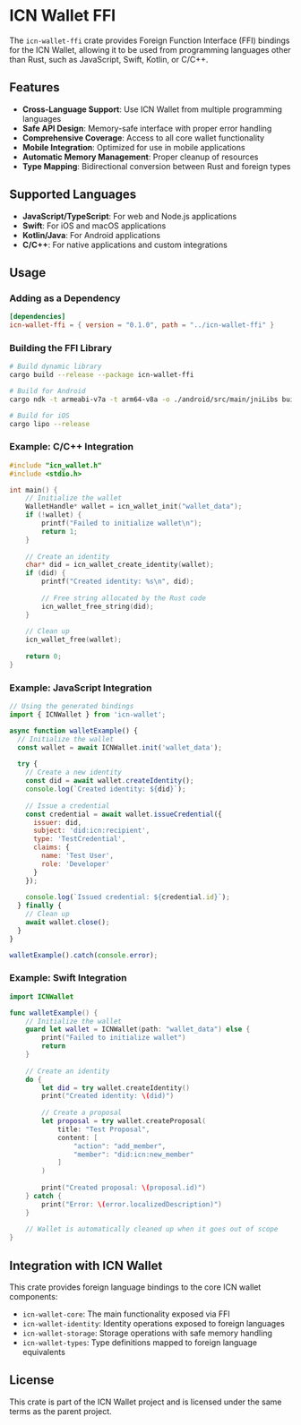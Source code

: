 # ICN Wallet FFI

The `icn-wallet-ffi` crate provides Foreign Function Interface (FFI) bindings for the ICN Wallet, allowing it to be used from programming languages other than Rust, such as JavaScript, Swift, Kotlin, or C/C++.

## Features

- **Cross-Language Support**: Use ICN Wallet from multiple programming languages
- **Safe API Design**: Memory-safe interface with proper error handling
- **Comprehensive Coverage**: Access to all core wallet functionality
- **Mobile Integration**: Optimized for use in mobile applications
- **Automatic Memory Management**: Proper cleanup of resources
- **Type Mapping**: Bidirectional conversion between Rust and foreign types

## Supported Languages

- **JavaScript/TypeScript**: For web and Node.js applications
- **Swift**: For iOS and macOS applications
- **Kotlin/Java**: For Android applications
- **C/C++**: For native applications and custom integrations

## Usage

### Adding as a Dependency

```toml
[dependencies]
icn-wallet-ffi = { version = "0.1.0", path = "../icn-wallet-ffi" }
```

### Building the FFI Library

```bash
# Build dynamic library
cargo build --release --package icn-wallet-ffi

# Build for Android
cargo ndk -t armeabi-v7a -t arm64-v8a -o ./android/src/main/jniLibs build --release

# Build for iOS
cargo lipo --release
```

### Example: C/C++ Integration

```c
#include "icn_wallet.h"
#include <stdio.h>

int main() {
    // Initialize the wallet
    WalletHandle* wallet = icn_wallet_init("wallet_data");
    if (!wallet) {
        printf("Failed to initialize wallet\n");
        return 1;
    }
    
    // Create an identity
    char* did = icn_wallet_create_identity(wallet);
    if (did) {
        printf("Created identity: %s\n", did);
        
        // Free string allocated by the Rust code
        icn_wallet_free_string(did);
    }
    
    // Clean up
    icn_wallet_free(wallet);
    
    return 0;
}
```

### Example: JavaScript Integration

```javascript
// Using the generated bindings
import { ICNWallet } from 'icn-wallet';

async function walletExample() {
  // Initialize the wallet
  const wallet = await ICNWallet.init('wallet_data');
  
  try {
    // Create a new identity
    const did = await wallet.createIdentity();
    console.log(`Created identity: ${did}`);
    
    // Issue a credential
    const credential = await wallet.issueCredential({
      issuer: did,
      subject: 'did:icn:recipient',
      type: 'TestCredential',
      claims: {
        name: 'Test User',
        role: 'Developer'
      }
    });
    
    console.log(`Issued credential: ${credential.id}`);
  } finally {
    // Clean up
    await wallet.close();
  }
}

walletExample().catch(console.error);
```

### Example: Swift Integration

```swift
import ICNWallet

func walletExample() {
    // Initialize the wallet
    guard let wallet = ICNWallet(path: "wallet_data") else {
        print("Failed to initialize wallet")
        return
    }
    
    // Create an identity
    do {
        let did = try wallet.createIdentity()
        print("Created identity: \(did)")
        
        // Create a proposal
        let proposal = try wallet.createProposal(
            title: "Test Proposal",
            content: [
                "action": "add_member",
                "member": "did:icn:new_member"
            ]
        )
        
        print("Created proposal: \(proposal.id)")
    } catch {
        print("Error: \(error.localizedDescription)")
    }
    
    // Wallet is automatically cleaned up when it goes out of scope
}
```

## Integration with ICN Wallet

This crate provides foreign language bindings to the core ICN wallet components:

- `icn-wallet-core`: The main functionality exposed via FFI
- `icn-wallet-identity`: Identity operations exposed to foreign languages
- `icn-wallet-storage`: Storage operations with safe memory handling
- `icn-wallet-types`: Type definitions mapped to foreign language equivalents

## License

This crate is part of the ICN Wallet project and is licensed under the same terms as the parent project. 